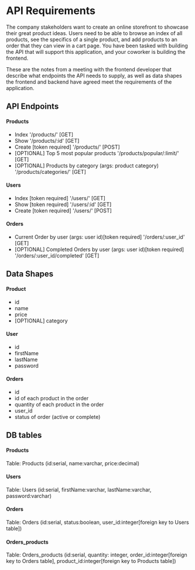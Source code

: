 # API Requirements
The company stakeholders want to create an online storefront to showcase their great product ideas. Users need to be able to browse an index of all products, see the specifics of a single product, and add products to an order that they can view in a cart page. You have been tasked with building the API that will support this application, and your coworker is building the frontend.

These are the notes from a meeting with the frontend developer that describe what endpoints the API needs to supply, as well as data shapes the frontend and backend have agreed meet the requirements of the application. 

## API Endpoints
#### Products
- Index                     '/products/'    [GET]
- Show                      '/products/:id' [GET]
- Create [token required]   '/products/'    [POST]
- [OPTIONAL] Top 5 most popular products '/products/popular/:limit/'    [GET]
- [OPTIONAL] Products by category (args: product category) '/products/categories/'    [GET]

#### Users
- Index [token required]    '/users/'    [GET]
- Show [token required]     '/users/:id' [GET]
- Create [token required]  '/users/'    [POST]

#### Orders
- Current Order by user (args: user id)[token required]     '/orders/:user_id'    [GET]
- [OPTIONAL] Completed Orders by user (args: user id)[token required] '/orders/:user_id/completed'    [GET]

## Data Shapes
#### Product
-  id
- name
- price
- [OPTIONAL] category

#### User
- id
- firstName
- lastName
- password

#### Orders
- id
- id of each product in the order
- quantity of each product in the order
- user_id
- status of order (active or complete)


## DB tables

#### Products
Table: Products (id:serial, name:varchar, price:decimal)

#### Users
Table: Users (id:serial, firstName:varchar, lastName:varchar, password:varchar)

#### Orders
Table: Orders (id:serial, status:boolean, user_id:integer[foreign key to Users table])

#### Orders_products
Table: Orders_products (id:serial,  quantity: integer, order_id:integer[foreign key to Orders table],  product_id:integer[foreign key to Products table])
